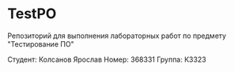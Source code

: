 # TestPO
Репозиторий для выполнения лабораторных работ по предмету "Тестирование ПО"

Студент: Колсанов Ярослав
Номер: 368331
Группа: К3323
